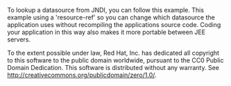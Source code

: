 To lookup a datasource from JNDI, you can follow this example. This example using a 'resource-ref' so you can change which datasource the application uses without recompiling the applications source code. Coding your application in this way also makes it more portable between JEE servers.

To the extent possible under law, Red Hat, Inc. has dedicated all copyright to this software to the public domain worldwide, pursuant to the CC0 Public Domain Dedication. This software is distributed without any warranty. See http://creativecommons.org/publicdomain/zero/1.0/.
